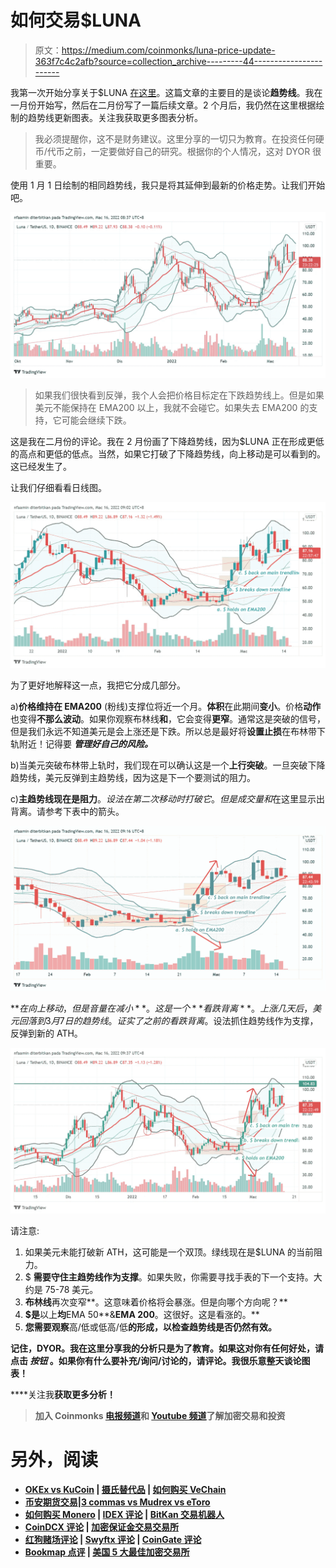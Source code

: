 # 如何交易$LUNA

> 原文：<https://medium.com/coinmonks/luna-price-update-363f7c4c2afb?source=collection_archive---------44----------------------->

我第一次开始分享关于$LUNA [在这里](/@farhanaamin/simplest-way-to-trade-luna-7c434b8eb791)。这篇文章的主要目的是谈论**趋势线**。我在一月份开始写，然后在二月份写了一篇后续文章。2 个月后，我仍然在这里根据绘制的趋势线更新图表。关注我获取更多图表分析。

> 我必须提醒你，这不是财务建议。这里分享的一切只为教育。在投资任何硬币/代币之前，一定要做好自己的研究。根据你的个人情况，这对 DYOR 很重要。

使用 1 月 1 日绘制的相同趋势线，我只是将其延伸到最新的价格走势。让我们开始吧。

![](img/ec4cf3b668b105adaf2cd6be9c58a36c.png)

> 如果我们很快看到反弹，我个人会把价格目标定在下跌趋势线上。但是如果美元不能保持在 EMA200 以上，我就不会碰它。如果失去 EMA200 的支持，它可能会继续下跌。

这是我在二月份的评论。我在 2 月份画了下降趋势线，因为$LUNA 正在形成更低的高点和更低的低点。当然，如果它打破了下降趋势线，向上移动是可以看到的。这已经发生了。

让我们仔细看看日线图。

![](img/64ac1fb3e4aacf67c631186478b5abb2.png)

为了更好地解释这一点，我把它分成几部分。

a)**价格维持在 EMA200** (粉线)支撑位将近一个月。**体积**在此期间**变小**。价格**动作**也变得**不那么波动**。如果你观察布林线**和**，它会变得**更窄**。通常这是突破的信号，但是我们永远不知道美元是会上涨还是下跌。所以总是最好将**设置止损**在布林带下轨附近！记得要 ***管理好自己的风险。***

b)当美元突破布林带上轨时，我们现在可以确认这是一个**上行突破**。一旦突破下降趋势线，美元反弹到主趋势线，因为这是下一个要测试的阻力。

c)**主趋势线现在是阻力**。$设法在第二次移动时打破它。但是成交量和$在这里显示出背离。请参考下表中的箭头。

![](img/63a2b74b39417c83e599c2b639532385.png)

**$在向上移动，但是音量在减小**。这是一个**看跌背离**。上涨几天后，美元回落到 3 月 7 日的趋势线。证实了之前的看跌背离。$设法抓住趋势线作为支撑，反弹到新的 ATH。

![](img/28fadda184af57b266336f0c8958f425.png)

请注意:

1.  如果美元未能打破新 ATH，这可能是一个双顶。绿线现在是$LUNA 的当前阻力。
2.  $ **需要守住主趋势线作为支撑**。如果失败，你需要寻找手表的下一个支持。大约是 75-78 美元。
3.  **布林线**再次变窄**。这意味着价格将会暴涨。但是向哪个方向呢？**
4.  **$是**以上**均**EMA 50**&**EMA 200**。这很好。这是看涨的。**
5.  **您需要观察**高/低或低高/低**的形成，以检查趋势线是否仍然有效。**

**记住，DYOR。我在这里分享我的分析只是为了教育。如果这对你有任何好处，请点击 ***按钮*** 。如果你有什么要补充/询问/讨论的，请评论。我很乐意整天谈论图表！**

****关注我**获取更多分析！**

> **加入 Coinmonks [电报频道](https://t.me/coincodecap)和 [Youtube 频道](https://www.youtube.com/c/coinmonks/videos)了解加密交易和投资**

# **另外，阅读**

*   **[OKEx vs KuCoin](https://coincodecap.com/okex-kucoin) | [摄氏替代品](https://coincodecap.com/celsius-alternatives) | [如何购买 VeChain](https://coincodecap.com/buy-vechain)**
*   **[币安期货交易](https://coincodecap.com/binance-futures-trading)|[3 commas vs Mudrex vs eToro](https://coincodecap.com/mudrex-3commas-etoro)**
*   **[如何购买 Monero](https://coincodecap.com/buy-monero) | [IDEX 评论](https://coincodecap.com/idex-review) | [BitKan 交易机器人](https://coincodecap.com/bitkan-trading-bot)**
*   **[CoinDCX 评论](/coinmonks/coindcx-review-8444db3621a2) | [加密保证金交易交易所](https://coincodecap.com/crypto-margin-trading-exchanges)**
*   **[红狗赌场评论](https://coincodecap.com/red-dog-casino-review) | [Swyftx 评论](https://coincodecap.com/swyftx-review) | [CoinGate 评论](https://coincodecap.com/coingate-review)**
*   **[Bookmap 点评](https://coincodecap.com/bookmap-review-2021-best-trading-software) | [美国 5 大最佳加密交易所](https://coincodecap.com/crypto-exchange-usa)**